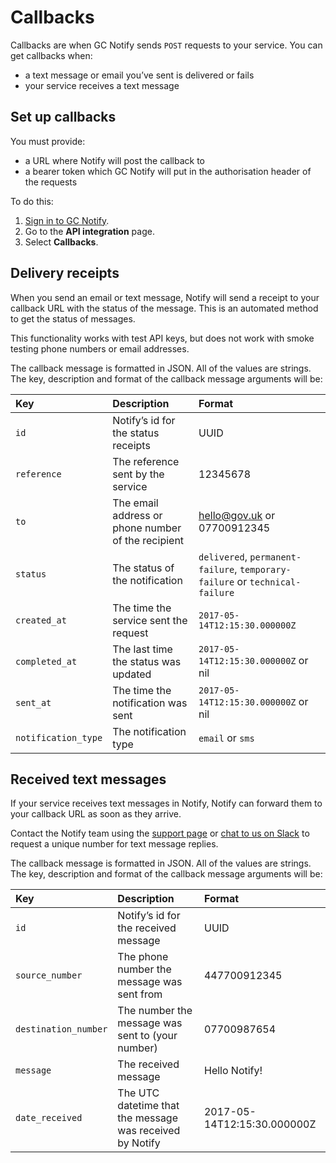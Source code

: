 # Callbacks

Callbacks are when GC Notify sends `POST` requests to your service. You can get callbacks when:

- a text message or email you’ve sent is delivered or fails
- your service receives a text message

## Set up callbacks

You must provide:

- a URL where Notify will post the callback to
- a bearer token which GC Notify will put in the authorisation header of the requests

To do this:

1. [Sign in to GC Notify](https://www.notification.canada.ca/sign-in).
1. Go to the __API integration__ page.
1. Select __Callbacks__.

## Delivery receipts

When you send an email or text message, Notify will send a receipt to your callback URL with the status of the message. This is an automated method to get the status of messages.

This functionality works with test API keys, but does not work with smoke testing phone numbers or email addresses.

The callback message is formatted in JSON. All of the values are strings. The key, description and format of the callback message arguments will be:

|Key | Description | Format|
|:---|:---|:---|
|`id` | Notify’s id for the status receipts | UUID|
|`reference` | The reference sent by the service | 12345678|
|`to` | The email address or phone number of the recipient | hello@gov.uk or 07700912345|
|`status` | The status of the notification | `delivered`, `permanent-failure`, `temporary-failure` or `technical-failure`|
|`created_at` | The time the service sent the request | `2017-05-14T12:15:30.000000Z`|
|`completed_at` | The last time the status was updated | `2017-05-14T12:15:30.000000Z` or nil|
|`sent_at` | The time the notification was sent | `2017-05-14T12:15:30.000000Z` or nil|
|`notification_type` | The notification type | `email` or `sms`|

## Received text messages

If your service receives text messages in Notify, Notify can forward them to your callback URL as soon as they arrive.

Contact the Notify team using the [support page](https://www.notifications.service.gov.uk/support) or [chat to us on Slack](https://ukgovernmentdigital.slack.com/messages/C0E1ADVPC) to request a unique number for text message replies.

The callback message is formatted in JSON. All of the values are strings. The key, description and format of the callback message arguments will be:

|Key | Description | Format|
|:---|:---|:---|
|`id` | Notify’s id for the received message | UUID|
|`source_number` | The phone number the message was sent from | 447700912345|
|`destination_number` | The number the message was sent to (your number) | 07700987654|
|`message` | The received message | Hello Notify!|
|`date_received` | The UTC datetime that the message was received by Notify | 2017-05-14T12:15:30.000000Z|

